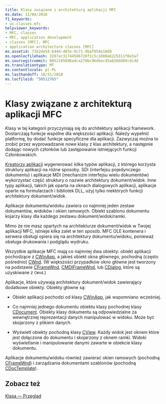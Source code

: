 ```yaml
---
title: Klasy związane z architekturą aplikacji MFC
ms.date: 11/04/2016
f1_keywords:
- vc.classes.mfc
helpviewer_keywords:
- MFC, classes
- MFC, application development
- classes [MFC], MFC
- application architecture classes [MFC]
ms.assetid: 71b2de54-b44d-407e-9c71-9baf954e18d9
ms.openlocfilehash: 3287ac31744506720f1c5c1080a6225311f0e3a7
ms.sourcegitcommit: 6052185696adca270bc9bdbec45a626dd89cdcdd
ms.translationtype: MT
ms.contentlocale: pl-PL
ms.lasthandoff: 10/31/2018
ms.locfileid: "50512765"
---
```

# <a name="mfc-application-architecture-classes"></a>Klasy związane z architekturą aplikacji MFC

Klasy w tej kategorii przyczyniają się do architektury aplikacji framework. Dostarczają funkcje wspólne dla większości aplikacji. Należy wypełnić platformę, by dodać funkcje specyficzne dla aplikacji. Zazwyczaj można to zrobić przez wyprowadzanie nowe klasy z klas architektury, a następnie dodając nowych członków lub zastępowanie istniejących funkcji Członkowskich.

[Kreatorzy aplikacji](../mfc/reference/mfc-application-wizard.md) wygenerować kilka typów aplikacji, z którego korzysta struktury aplikacji na różne sposoby. SDI (interfejsu pojedynczego dokumentu) i aplikacje MDI (mechanizm interfejsu wielu dokumentów) wykorzystać część struktury o nazwie architektury dokument/widok. Inne typy aplikacji, takich jak oparta na oknach dialogowych aplikacji, aplikacje oparte na formularzach i bibliotek DLL, użyj tylko niektórych funkcji architektury dokument/widok.

Aplikacje dokumentu/widoku zawiera co najmniej jeden zestaw dokumentów, widoków i okien ramowych. Obiekt szablonu dokumentu kojarzy klasy dla każdego zestawu dokument/widok/ramki.

Mimo że nie masz opartych na architekturze dokument/widok w Twojej aplikacji MFC, istnieje kilka zalet w ten sposób. MFC OLE kontenera i serwera obsługi opiera się na architektury dokumentu/widoku, ponieważ obsługa drukowania i podglądu wydruku.

Wszystkie aplikacje MFC mają co najmniej dwa obiekty: obiekt aplikacji pochodzące z [CWinApp](../mfc/reference/cwinapp-class.md), a jakieś obiekt okna głównego, pochodną (często pośrednio) [CWnd](../mfc/reference/cwnd-class.md). (W większości przypadków okno główne jest tworzony na podstawie [CFrameWnd](../mfc/reference/cframewnd-class.md), [CMDIFrameWnd](../mfc/reference/cmdiframewnd-class.md), lub [CDialog](../mfc/reference/cdialog-class.md), które są uzyskiwane z `CWnd`.)

Aplikacje, które używają architektury dokument/widok zawierający dodatkowe obiekty. Obiekty główne są:

- Obiekt aplikacji pochodzi od klasy [CWinApp](../mfc/reference/cwinapp-class.md), jak wspomniano wcześniej.

- Co najmniej jednego dokumentu obiektu klasy pochodnej klasy [CDocument](../mfc/reference/cdocument-class.md). Obiekty klasy dokumentu są odpowiedzialne za wewnętrznej reprezentacji danych manipulować w widoku. Może być skojarzony z plikiem danych.

- Wyświetl obiekty pochodną klasy [CView](../mfc/reference/cview-class.md). Każdy widok jest oknem które jest dołączone do dokumentu i skojarzony z oknem ramki. Widoki wyświetlanie i manipulowanie danymi zawarte w obiekcie klasy dokumentu.

Aplikacje dokumentu/widoku również zawierać okien ramowych (pochodną [CFrameWnd](../mfc/reference/cframewnd-class.md)) i zarządzania dokumentami szablonów (pochodną [CDocTemplate](../mfc/reference/cdoctemplate-class.md)).

## <a name="see-also"></a>Zobacz też

[Klasa — Przegląd](../mfc/class-library-overview.md)

